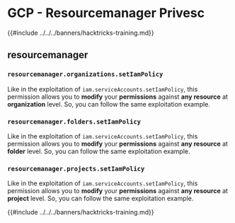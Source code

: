 # GCP - Resourcemanager Privesc

{{#include ../../../banners/hacktricks-training.md}}

## resourcemanager

### `resourcemanager.organizations.setIamPolicy`

Like in the exploitation of `iam.serviceAccounts.setIamPolicy`, this permission allows you to **modify** your **permissions** against **any resource** at **organization** level. So, you can follow the same exploitation example.

### `resourcemanager.folders.setIamPolicy`

Like in the exploitation of `iam.serviceAccounts.setIamPolicy`, this permission allows you to **modify** your **permissions** against **any resource** at **folder** level. So, you can follow the same exploitation example.

### `resourcemanager.projects.setIamPolicy`

Like in the exploitation of `iam.serviceAccounts.setIamPolicy`, this permission allows you to **modify** your **permissions** against **any resource** at **project** level. So, you can follow the same exploitation example.

{{#include ../../../banners/hacktricks-training.md}}



